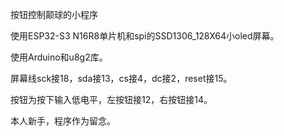 按钮控制颠球的小程序

使用ESP32-S3 N16R8单片机和spi的SSD1306_128X64小oled屏幕。

使用Arduino和u8g2库。

屏幕线sck接18，sda接13，cs接4，dc接2，reset接15。

按钮为按下输入低电平，左按钮接12，右按钮接14。

本人新手，程序作为留念。
